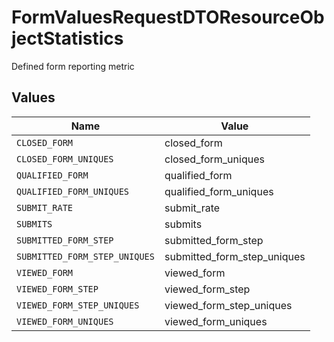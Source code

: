 # FormValuesRequestDTOResourceObjectStatistics

Defined form reporting metric


## Values

| Name                          | Value                         |
| ----------------------------- | ----------------------------- |
| `CLOSED_FORM`                 | closed_form                   |
| `CLOSED_FORM_UNIQUES`         | closed_form_uniques           |
| `QUALIFIED_FORM`              | qualified_form                |
| `QUALIFIED_FORM_UNIQUES`      | qualified_form_uniques        |
| `SUBMIT_RATE`                 | submit_rate                   |
| `SUBMITS`                     | submits                       |
| `SUBMITTED_FORM_STEP`         | submitted_form_step           |
| `SUBMITTED_FORM_STEP_UNIQUES` | submitted_form_step_uniques   |
| `VIEWED_FORM`                 | viewed_form                   |
| `VIEWED_FORM_STEP`            | viewed_form_step              |
| `VIEWED_FORM_STEP_UNIQUES`    | viewed_form_step_uniques      |
| `VIEWED_FORM_UNIQUES`         | viewed_form_uniques           |